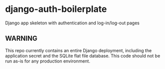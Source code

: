 # django-auth-boilerplate
Django app skeleton with authentication and log-in/log-out pages


## WARNING
This repo currently contains an entire Django deployment, including the application secret and the SQLite flat file database. This code should not be run as-is for any production environment. 
